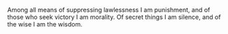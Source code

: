 Among all means of suppressing lawlessness I am punishment, and of those who seek victory I am morality. Of secret things I am silence, and of the wise I am the wisdom.